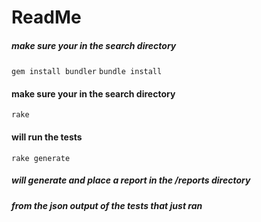 ReadMe
========================
##### make sure your in the search directory
`gem install bundler`
`bundle install`
#### make sure your in the search directory
`rake`
#### will run the tests
`rake generate`
##### will generate and place a report in the /reports directory
##### from the json output of the tests that just ran
